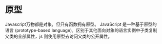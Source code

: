 # 原型
Javascript万物都是对象，但只有函数拥有原型。
JavaScript 是一种基于原型的语言 (prototype-based language)，区别于其他面向对象的语言实例中子类复制父类的全部属性，js 则使用原型去访问父类的公开属性。